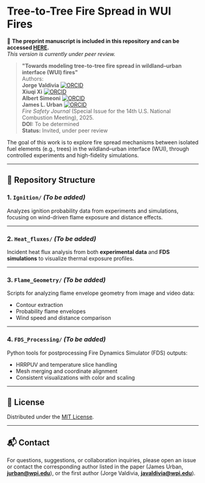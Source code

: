 # Tree-to-Tree Fire Spread in WUI Fires

📄 **The preprint manuscript is included in this repository and can be accessed [HERE](PREPRINT_manuscript.pdf).**  
_This version is currently under peer review._

> **"Towards modeling tree-to-tree fire spread in wildland–urban interface (WUI) fires"**  
> Authors:  <br>
> **Jorge Valdivia** [![ORCID](https://img.shields.io/badge/ORCID-0009--0003--4251--1108-a6ce39?logo=orcid&style=flat-square)](https://orcid.org/0009-0003-4251-1108) <br>
> **Xiuqi Xi** [![ORCID](https://img.shields.io/badge/ORCID-0000--0003--3245--232X-a6ce39?logo=orcid&style=flat-square)](https://orcid.org/0000-0003-3245-232X) <br>
> **Albert Simeoni** [![ORCID](https://img.shields.io/badge/ORCID-0000--0002--5497--3794-a6ce39?logo=orcid&style=flat-square)](https://orcid.org/0000-0002-5497-3794) <br>
> **James L. Urban** [![ORCID](https://img.shields.io/badge/ORCID-0000--0002--2476--8212-a6ce39?logo=orcid&style=flat-square)](https://orcid.org/0000-0002-2476-8212) <br>
> *Fire Safety Journal* (Special Issue for the 14th U.S. National Combustion Meeting), 2025.  
> **DOI:** To be determined  
> **Status:** Invited, under peer review

The goal of this work is to explore fire spread mechanisms between isolated fuel elements (e.g., trees) in the wildland–urban interface (WUI), through controlled experiments and high-fidelity simulations.

---

## 📁 Repository Structure

### 1. `Ignition/` *(To be added)*
Analyzes ignition probability data from experiments and simulations, focusing on wind-driven flame exposure and distance effects.

---

### 2. `Heat_fluxes/` *(To be added)*
Incident heat flux analysis from both **experimental data** and **FDS simulations** to visualize thermal exposure profiles.

---

### 3. `Flame_Geometry/` *(To be added)*
Scripts for analyzing flame envelope geometry from image and video data:
- Contour extraction
- Probability flame envelopes
- Wind speed and distance comparison

---

### 4. `FDS_Processing/` *(To be added)*
Python tools for postprocessing Fire Dynamics Simulator (FDS) outputs:
- HRRPUV and temperature slice handling
- Mesh merging and coordinate alignment
- Consistent visualizations with color and scaling


---

## 📄 License

Distributed under the [MIT License](LICENSE).

---

## 📬 Contact

For questions, suggestions, or collaboration inquiries, please open an issue or contact the corresponding author listed in the paper (James Urban, [**jurban@wpi.edu**](mailto:jurban@wpi.edu)), or the first author (Jorge Valdivia, [**javaldivia@wpi.edu**](mailto:javaldivia@wpi.edu)).